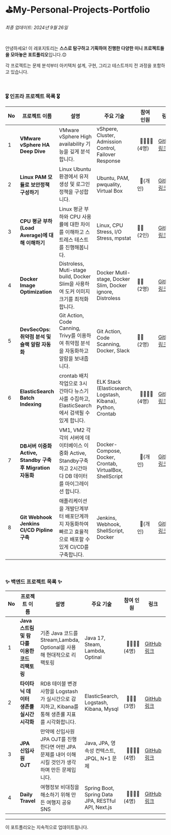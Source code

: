 # ⛳My-Personal-Projects-Portfolio

*최종 업데이트: 2024년 9월 26일*

<br>

안녕하세요! 이 레포지토리는 **스스로 탐구하고 기획하여 진행한 다양한 미니 프로젝트들을 모아놓은 포트폴리오**입니다.😊 <br>

각 프로젝트는 문제 분석부터 아키텍처 설계, 구현, 그리고 테스트까지 전 과정을 포함하고 있습니다. 

<br>

### 🎖️ 인프라 프로젝트 목록 🎖️

| No | 프로젝트 이름 | 설명 | 주요 기술 | 참여<br> 인원 | 링크 | 날짜 |
|----|---------------|------|-----------|----------|------|------|
| 1  | **VMware vSphere HA Deep Dive** | VMware vSphere High availability 기능을 깊게 분석합니다.| vShpere, Cluster, Admission Control, Failover Response | &nbsp;&nbsp;👩‍👩‍👧‍👦<br>(4명)| [GitHub 링크](https://github.com/ChoiYoungHa/VMware_vSphere_HA_DeepDive) | 2024-09-13 |
| 2  | **Linux PAM 모듈로 보안정책 구성하기** | Linux Ubuntu 환경에서 유저생성 및 로그인 정책을 구성합니다. | Ubuntu, PAM, pwquality, Virtual Box| &nbsp;&nbsp;🙋(개인) | [GitHub 링크](https://github.com/ChoiYoungHa/Linux_PAM) | 2024-09-19 |
| 3  | **CPU 평균 부하(Load Average)에 대해 이해하기** | Linux 평균 부하와 CPU 사용률에 대한 차이를 이해하고 스트레스 테스트를 진행해봅니다. | Linux, CPU Stress, I/O Stress, mpstat| 👩‍👩<br> (2인) | [GitHub 링크](https://github.com/ChoiYoungHa/Linux_LoadAverage) | 2024-09-23 |
| 4  | **Docker Image Optimization** | Distroless, Muti-stage build, Docker Slim을 사용하여 도커 이미지 크기를 최적화합니다. | Docker Mutil-stage, Docker Slim, Docker ignore, Distroless | 👩‍👩<br>(2명) | [GitHub 링크](https://github.com/ChoiYoungHa/FISA3-DockerImageOptimization) | 2024-09-24 |
| 5  | **DevSecOps: 취약점 분석 및 슬랙 알람 자동화** | Git Action, Code Canning, Trivy를 이용하여 취약점 분석을 자동화하고 알람을 보내줍니다.  | Git Action, Code Scanning, Docker, Slack | 👩‍👩<br> (2명) | [GitHub 링크](https://github.com/ChoiYoungHa/FISA3-Docker-Trivyㄴ) | 2024-09-25 |
| 6  | **ElasticSearch Batch Indexing** | crontab 배치작업으로 3시간마다 뉴스기사를 수집하고, ElasticSearch에서 검색될 수 있게 합니다. | ELK Stack (Elasticsearch, Logstash, Kibana), Python, Crontab | &nbsp;&nbsp;👩‍👩‍👧‍👦<br>(4명) | [GitHub 링크](https://github.com/ChoiYoungHa/WooriFISA-ELK-Batch-Indexing) | 2024-09-20 |
| 7  | **DB서버 이중화 Active, Standby 구축 후 Migration 자동화** | VM1, VM2 각각의 서버에 데이터베이스 이중화 Active, Standby구축하고 2시간마다 DB 데이터를 마이그레이션 합니다. | Docker-Compose, Docker, Crontab, VirtualBox, ShellScript | &nbsp;&nbsp;🙋(개인) | [GitHub 링크](https://github.com/ChoiYoungHa/Active-Standby-DB-Migration) | 2024-09-27 |
| 8  | **Git Webhook Jenkins CI/CD Pipline 구축** | 애플리케이션을 개발단계부터 배포단계까지 자동화하여 빠르고 효율적으로 배포할 수 있게 CI/CD를 구축합니다. | Jenkins, Webhook, ShellScript, Docker | &nbsp;&nbsp;🙋(개인) | [GitHub 링크](https://github.com/ChoiYoungHa/FISA3-Jenkins-CICD) | 2024-10-01 |

<br>

### ✨ 백엔드 프로젝트 목록 ✨

| No | 프로젝트 이름 | 설명 | 주요 기술 | 참여 인원 | 링크 | 날짜 |
|----|---------------|------|-----------|----------|------|------|
| 1  | **Java 스트림 및 람다를 이용한 코드 리팩토링** | 기존 Java 코드를 Stream,Lambda, Optional을 사용해 현대적으로 리팩토링 | Java 17, Steam, Lambda, Optinal | &nbsp;&nbsp;👨‍👨‍👦‍👦<br>(4명)| [GitHub 링크](https://github.com/ChoiYoungHa/WooriFISA-java-stream-refactoring) | 2024-07-19 |
| 2  | **타이타닉 데이터 생존률 실시간 시각화** | RDB 테이블 변경사항을 Logstash가 실시간으로 감지하고, Kibana를 통해 생존률 지표를 시각화합니다. | ElasticSearch, Logstash, Kibana, Mysql | &nbsp;&nbsp;👩‍👩‍👧 <br>(3명) | [GitHub 링크](https://github.com/ChoiYoungHa/WooriFISA-ELK-RDB-Pipline) | 2024-07-25 |
| 3  | **JPA 신입사원 OJT** | 만약에 신입사원 JPA OJT를 진행한다면 어떤 JPA 문제를 내어 이해시킬 것인가 생각하며 만든 문제입니다. | Java, JPA, 영속성 컨텍스트, JPQL, N+1 문제 | &nbsp;&nbsp;👩‍👩‍👧‍👦 <br>(4명)| [GitHub 링크](https://github.com/ChoiYoungHa/WooriFISA-JPA-OJT) | 2024-08-02 |
| 4  | **Daily Travel** | 여행정보 비대칭을 해소하기 위해 만든 여행지 공유 SNS | Spring Boot, Spring Data JPA, RESTful API, Next.js | &nbsp;&nbsp;👩‍👩‍👧‍👦 <br>(4명) | [GitHub 링크](https://github.com/ChoiYoungHa/WooriFISA-DailyTravel) | 2024-08-16 |

---

이 포트폴리오는 지속적으로 업데이트됩니다.
